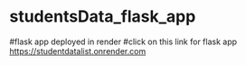 # studentsData_flask_app

#flask app deployed in render 
#click on this link for flask app
https://studentdatalist.onrender.com
